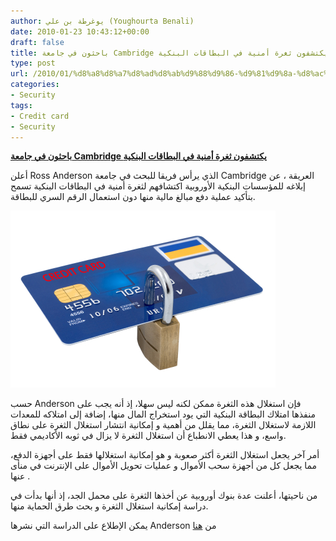 ```yaml
---
author: يوغرطة بن علي (Youghourta Benali)
date: 2010-01-23 10:43:12+00:00
draft: false
title: باحثون في جامعة Cambridge يكتشفون ثغرة أمنية في البطاقات البنكية
type: post
url: /2010/01/%d8%a8%d8%a7%d8%ad%d8%ab%d9%88%d9%86-%d9%81%d9%8a-%d8%ac%d8%a7%d9%85%d8%b9%d8%a9-cambridge-%d9%8a%d9%83%d8%aa%d8%b4%d9%81%d9%88%d9%86-%d8%ab%d8%ba%d8%b1%d8%a9-%d8%a3%d9%85%d9%86%d9%8a%d8%a9-%d9%81/
categories:
- Security
tags:
- Credit card
- Security
---
```


[**باحثون في جامعة Cambridge يكتشفون ثغرة أمنية في البطاقات البنكية**](https://www.it-scoop.com/2010/01/%d8%a8%d8%a7%d8%ad%d8%ab%d9%88%d9%86-%d9%81%d9%8a-%d8%ac%d8%a7%d9%85%d8%b9%d8%a9-cambridge-%d9%8a%d9%83%d8%aa%d8%b4%d9%81%d9%88%d9%86-%d8%ab%d8%ba%d8%b1%d8%a9-%d8%a3%d9%85%d9%86%d9%8a%d8%a9-%d9%81/)


أعلن Ross Anderson الذي يرأس فريقا للبحث في جامعة Cambridge العريقة ، عن إبلاغه للمؤسسات البنكية الأوروبية اكتشافهم لثغرة أمنية في البطاقات البنكية تسمح بتأكيد عملية دفع مبالغ مالية منها دون استعمال الرقم السري للبطاقة.

[![](credit-card-security.jpg)
](https://www.it-scoop.com/2010/01/%d8%a8%d8%a7%d8%ad%d8%ab%d9%88%d9%86-%d9%81%d9%8a-%d8%ac%d8%a7%d9%85%d8%b9%d8%a9-cambridge-%d9%8a%d9%83%d8%aa%d8%b4%d9%81%d9%88%d9%86-%d8%ab%d8%ba%d8%b1%d8%a9-%d8%a3%d9%85%d9%86%d9%8a%d8%a9-%d9%81/)

حسب Anderson  فإن استغلال هذه الثغرة ممكن لكنه ليس سهلا، إذ أنه يجب على منفذها امتلاك البطاقة البنكية التي يود استخراج المال منها، إضافة إلى امتلاكه للمعدات اللازمة لاستغلال الثغرة، مما يقلل من أهمية و إمكانية انتشار استغلال الثغرة على نطاق واسع، و هذا يعطي الانطباع أن استغلال الثغرة لا يزال في ثوبه الأكاديمي فقط.

أمر آخر يجعل استغلال الثغرة أكثر صعوبة و هو إمكانية استغلالها فقط على أجهزة الدفع، مما يجعل كل من أجهزة سحب الأموال و عمليات تحويل الأموال على الإنترنت في منأى عنها .

من ناحيتها، أعلنت عدة بنوك أوروبية عن أخذها الثغرة على محمل الجد، إذ أنها بدأت في دراسة إمكانية استغلال الثغرة و بحث طرق الحماية منها.

يمكن الإطلاع على الدراسة التي نشرها  Anderson من [هنا](http://www.cl.cam.ac.uk/%7Erja14/#Reliability)
